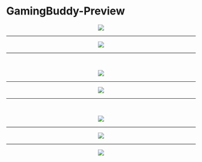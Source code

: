 # GamingBuddy-Preview

<div align="center">

<img src="https://user-images.githubusercontent.com/73642253/122593780-d3017480-d06e-11eb-9372-ed622fa313b3.png" />
 
  
<hr />


<img src="https://user-images.githubusercontent.com/73642253/122593787-d432a180-d06e-11eb-844e-3ab5eb518b65.png" />
  

<hr />


</div>


&nbsp;

<div align="center">

<img src="https://user-images.githubusercontent.com/73642253/122593754-c9780c80-d06e-11eb-943f-dffb857c3928.png" />
  

<hr />


<img src="https://user-images.githubusercontent.com/73642253/122593760-cc72fd00-d06e-11eb-9f72-8aa1a4402bfb.png" />
  
  
<hr />


</div>

&nbsp;

<div align="center">

<img src="https://user-images.githubusercontent.com/73642253/122593767-cda42a00-d06e-11eb-9127-30809a7b4fef.png" />
  
<hr />


<img src="https://user-images.githubusercontent.com/73642253/122593770-cf6ded80-d06e-11eb-9f83-00c47ad3367c.png" />
 
<hr />

</div>

<div align="center">

<img src="https://user-images.githubusercontent.com/73642253/122593774-d137b100-d06e-11eb-8ad9-5f08f275aec0.png" />
  
  

</div>
